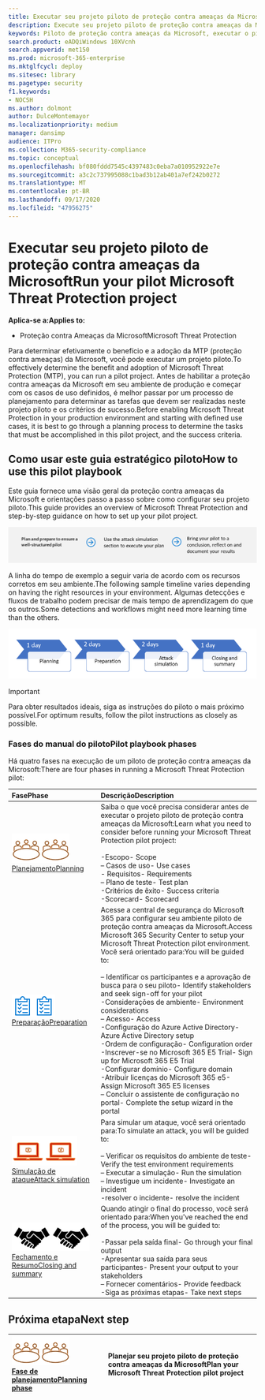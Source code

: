 ```yaml
---
title: Executar seu projeto piloto de proteção contra ameaças da Microsoft
description: Execute seu projeto piloto de proteção contra ameaças da Microsoft em produção para determinar efetivamente os benefícios e a adoção da MTP (proteção contra ameaças da Microsoft).
keywords: Piloto de proteção contra ameaças da Microsoft, executar o piloto de proteção contra ameaças da Microsoft, avaliar a proteção contra ameaças da Microsoft em produção, projeto piloto de proteção contra ameaças da Microsoft, segurança na CyberSource, ameaça persistente avançada, segurança corporativa, dispositivos, dispositivo, identidade, usuários, dados, aplicativos, incidentes, investigação e correção automatizadas, caça avançada
search.product: eADQiWindows 10XVcnh
search.appverid: met150
ms.prod: microsoft-365-enterprise
ms.mktglfcycl: deploy
ms.sitesec: library
ms.pagetype: security
f1.keywords:
- NOCSH
ms.author: dolmont
author: DulceMontemayor
ms.localizationpriority: medium
manager: dansimp
audience: ITPro
ms.collection: M365-security-compliance
ms.topic: conceptual
ms.openlocfilehash: bf080fddd7545c4397483c0eba7a010952922e7e
ms.sourcegitcommit: a3c2c737995088c1bad3b12ab401a7ef242b0272
ms.translationtype: MT
ms.contentlocale: pt-BR
ms.lasthandoff: 09/17/2020
ms.locfileid: "47956275"
---
```

# <a name="run-your-pilot-microsoft-threat-protection-project"></a><span data-ttu-id="69020-104">Executar seu projeto piloto de proteção contra ameaças da Microsoft</span><span class="sxs-lookup"><span data-stu-id="69020-104">Run your pilot Microsoft Threat Protection project</span></span> 

<span data-ttu-id="69020-105">**Aplica-se a:**</span><span class="sxs-lookup"><span data-stu-id="69020-105">**Applies to:**</span></span>
- <span data-ttu-id="69020-106">Proteção contra Ameaças da Microsoft</span><span class="sxs-lookup"><span data-stu-id="69020-106">Microsoft Threat Protection</span></span>

<span data-ttu-id="69020-107">Para determinar efetivamente o benefício e a adoção da MTP (proteção contra ameaças) da Microsoft, você pode executar um projeto piloto.</span><span class="sxs-lookup"><span data-stu-id="69020-107">To effectively determine the benefit and adoption of Microsoft Threat Protection (MTP), you can run a pilot project.</span></span> <span data-ttu-id="69020-108">Antes de habilitar a proteção contra ameaças da Microsoft em seu ambiente de produção e começar com os casos de uso definidos, é melhor passar por um processo de planejamento para determinar as tarefas que devem ser realizadas neste projeto piloto e os critérios de sucesso.</span><span class="sxs-lookup"><span data-stu-id="69020-108">Before enabling Microsoft Threat Protection in your production environment and starting with defined use cases, it is best to go through a planning process to determine the tasks that must be accomplished in this pilot project, and the success criteria.</span></span> 


## <a name="how-to-use-this-pilot-playbook"></a><span data-ttu-id="69020-109">Como usar este guia estratégico piloto</span><span class="sxs-lookup"><span data-stu-id="69020-109">How to use this pilot playbook</span></span>

<span data-ttu-id="69020-110">Este guia fornece uma visão geral da proteção contra ameaças da Microsoft e orientações passo a passo sobre como configurar seu projeto piloto.</span><span class="sxs-lookup"><span data-stu-id="69020-110">This guide provides an overview of Microsoft Threat Protection and step-by-step guidance on how to set up your pilot project.</span></span> 

![Fases na execução de um piloto de proteção contra ameaças da Microsoft](../../media/pilotphases.png)

<span data-ttu-id="69020-112">A linha do tempo de exemplo a seguir varia de acordo com os recursos corretos em seu ambiente.</span><span class="sxs-lookup"><span data-stu-id="69020-112">The following sample timeline varies depending on having the right resources in your environment.</span></span> <span data-ttu-id="69020-113">Algumas detecções e fluxos de trabalho podem precisar de mais tempo de aprendizagem do que os outros.</span><span class="sxs-lookup"><span data-stu-id="69020-113">Some detections and workflows might need more learning time than the others.</span></span>

![Linha do tempo de exemplo na execução de um piloto de proteção contra ameaças da Microsoft](../../media/pilotimeline.png)

>[!IMPORTANT]
><span data-ttu-id="69020-115">Para obter resultados ideais, siga as instruções do piloto o mais próximo possível.</span><span class="sxs-lookup"><span data-stu-id="69020-115">For optimum results, follow the pilot instructions as closely as possible.</span></span>


### <a name="pilot-playbook-phases"></a><span data-ttu-id="69020-116">Fases do manual do piloto</span><span class="sxs-lookup"><span data-stu-id="69020-116">Pilot playbook phases</span></span> 

<span data-ttu-id="69020-117">Há quatro fases na execução de um piloto de proteção contra ameaças da Microsoft:</span><span class="sxs-lookup"><span data-stu-id="69020-117">There are four phases in running a Microsoft Threat Protection pilot:</span></span>

|<span data-ttu-id="69020-118">Fase</span><span class="sxs-lookup"><span data-stu-id="69020-118">Phase</span></span> | <span data-ttu-id="69020-119">Descrição</span><span class="sxs-lookup"><span data-stu-id="69020-119">Description</span></span> | 
|:-------|:-----|
| <span data-ttu-id="69020-120">![Planejamento](../../media/mtp/plan.png)</span><span class="sxs-lookup"><span data-stu-id="69020-120">![Planning](../../media/mtp/plan.png)</span></span><br>[<span data-ttu-id="69020-121">Planejamento</span><span class="sxs-lookup"><span data-stu-id="69020-121">Planning</span></span>](mtp-pilot-plan.md)| <span data-ttu-id="69020-122">Saiba o que você precisa considerar antes de executar o projeto piloto de proteção contra ameaças da Microsoft:</span><span class="sxs-lookup"><span data-stu-id="69020-122">Learn what you need to consider before running your Microsoft Threat Protection pilot project:</span></span> <br><br><span data-ttu-id="69020-123">-Escopo</span><span class="sxs-lookup"><span data-stu-id="69020-123">- Scope</span></span> <br> <span data-ttu-id="69020-124">– Casos de uso</span><span class="sxs-lookup"><span data-stu-id="69020-124">- Use cases</span></span> <br><span data-ttu-id="69020-125">- Requisitos</span><span class="sxs-lookup"><span data-stu-id="69020-125">- Requirements</span></span> <br><span data-ttu-id="69020-126">– Plano de teste</span><span class="sxs-lookup"><span data-stu-id="69020-126">- Test plan</span></span> <br> <span data-ttu-id="69020-127">-Critérios de êxito</span><span class="sxs-lookup"><span data-stu-id="69020-127">- Success criteria</span></span> <br> <span data-ttu-id="69020-128">-Scorecard</span><span class="sxs-lookup"><span data-stu-id="69020-128">- Scorecard</span></span> 
| <span data-ttu-id="69020-129">![Preparação](../../media/prepare.png)</span><span class="sxs-lookup"><span data-stu-id="69020-129">![Preparation](../../media/prepare.png)</span></span> <br>[<span data-ttu-id="69020-130">Preparação</span><span class="sxs-lookup"><span data-stu-id="69020-130">Preparation</span></span>](mtp-evaluation.md)|  <span data-ttu-id="69020-131">Acesse a central de segurança do Microsoft 365 para configurar seu ambiente piloto de proteção contra ameaças da Microsoft.</span><span class="sxs-lookup"><span data-stu-id="69020-131">Access Microsoft 365 Security Center to setup your Microsoft Threat Protection pilot  environment.</span></span> <span data-ttu-id="69020-132">Você será orientado para:</span><span class="sxs-lookup"><span data-stu-id="69020-132">You will be guided to:</span></span><br><br><span data-ttu-id="69020-133">– Identificar os participantes e a aprovação de busca para o seu piloto</span><span class="sxs-lookup"><span data-stu-id="69020-133">- Identify stakeholders and seek sign-off for your pilot</span></span> <br> <span data-ttu-id="69020-134">-Considerações de ambiente</span><span class="sxs-lookup"><span data-stu-id="69020-134">- Environment considerations</span></span> <br><span data-ttu-id="69020-135">– Acesso</span><span class="sxs-lookup"><span data-stu-id="69020-135">- Access</span></span> <br><span data-ttu-id="69020-136">-Configuração do Azure Active Directory</span><span class="sxs-lookup"><span data-stu-id="69020-136">- Azure Active Directory setup</span></span> <br> <span data-ttu-id="69020-137">-Ordem de configuração</span><span class="sxs-lookup"><span data-stu-id="69020-137">- Configuration order</span></span> <br> <span data-ttu-id="69020-138">-Inscrever-se no Microsoft 365 E5 Trial</span><span class="sxs-lookup"><span data-stu-id="69020-138">- Sign up for Microsoft 365 E5 Trial</span></span> <br> <span data-ttu-id="69020-139">-Configurar domínio</span><span class="sxs-lookup"><span data-stu-id="69020-139">- Configure domain</span></span> <br><span data-ttu-id="69020-140">-Atribuir licenças do Microsoft 365 e5</span><span class="sxs-lookup"><span data-stu-id="69020-140">- Assign Microsoft 365 E5 licenses</span></span> <br> <span data-ttu-id="69020-141">– Concluir o assistente de configuração no portal</span><span class="sxs-lookup"><span data-stu-id="69020-141">- Complete the setup wizard in the portal</span></span>|
| <span data-ttu-id="69020-142">![Simulação de ataque](../../media/mtp/run-sim.png)</span><span class="sxs-lookup"><span data-stu-id="69020-142">![Attack simulation](../../media/mtp/run-sim.png)</span></span> <br>[<span data-ttu-id="69020-143">Simulação de ataque</span><span class="sxs-lookup"><span data-stu-id="69020-143">Attack simulation</span></span>](mtp-pilot-simulate.md) | <span data-ttu-id="69020-144">Para simular um ataque, você será orientado para:</span><span class="sxs-lookup"><span data-stu-id="69020-144">To simulate an attack, you will be guided to:</span></span><br><br><span data-ttu-id="69020-145">– Verificar os requisitos do ambiente de teste</span><span class="sxs-lookup"><span data-stu-id="69020-145">- Verify the test environment requirements</span></span> <br><span data-ttu-id="69020-146">– Executar a simulação</span><span class="sxs-lookup"><span data-stu-id="69020-146">-  Run the simulation</span></span> <br><span data-ttu-id="69020-147">– Investigue um incidente</span><span class="sxs-lookup"><span data-stu-id="69020-147">- Investigate an incident</span></span> <br><span data-ttu-id="69020-148">-resolver o incidente</span><span class="sxs-lookup"><span data-stu-id="69020-148">- resolve the incident</span></span> 
| <span data-ttu-id="69020-149">![Fechamento e Resumo](../../media/mtp/close.png)</span><span class="sxs-lookup"><span data-stu-id="69020-149">![Closing and summary](../../media/mtp/close.png)</span></span> <br>[<span data-ttu-id="69020-150">Fechamento e Resumo</span><span class="sxs-lookup"><span data-stu-id="69020-150">Closing and summary</span></span>](mtp-pilot-close.md) | <span data-ttu-id="69020-151">Quando atingir o final do processo, você será orientado para:</span><span class="sxs-lookup"><span data-stu-id="69020-151">When you've reached the end of the process, you will be guided to:</span></span><br><br><span data-ttu-id="69020-152">-Passar pela saída final</span><span class="sxs-lookup"><span data-stu-id="69020-152">- Go through your final output</span></span><br><span data-ttu-id="69020-153">-Apresentar sua saída para seus participantes</span><span class="sxs-lookup"><span data-stu-id="69020-153">- Present your output to your stakeholders</span></span> <br><span data-ttu-id="69020-154">– Fornecer comentários</span><span class="sxs-lookup"><span data-stu-id="69020-154">- Provide feedback</span></span> <br><span data-ttu-id="69020-155">-Siga as próximas etapas</span><span class="sxs-lookup"><span data-stu-id="69020-155">- Take next steps</span></span> 

## <a name="next-step"></a><span data-ttu-id="69020-156">Próxima etapa</span><span class="sxs-lookup"><span data-stu-id="69020-156">Next step</span></span>
|<span data-ttu-id="69020-157">![Fase de planejamento](../../media/mtp/plan.png)</span><span class="sxs-lookup"><span data-stu-id="69020-157">![Planning phase](../../media/mtp/plan.png)</span></span> <br>[<span data-ttu-id="69020-158">Fase de planejamento</span><span class="sxs-lookup"><span data-stu-id="69020-158">Planning phase</span></span>](mtp-pilot-plan.md) | <span data-ttu-id="69020-159">Planejar seu projeto piloto de proteção contra ameaças da Microsoft</span><span class="sxs-lookup"><span data-stu-id="69020-159">Plan your Microsoft Threat Protection pilot project</span></span> 
|:-------|:-----|
